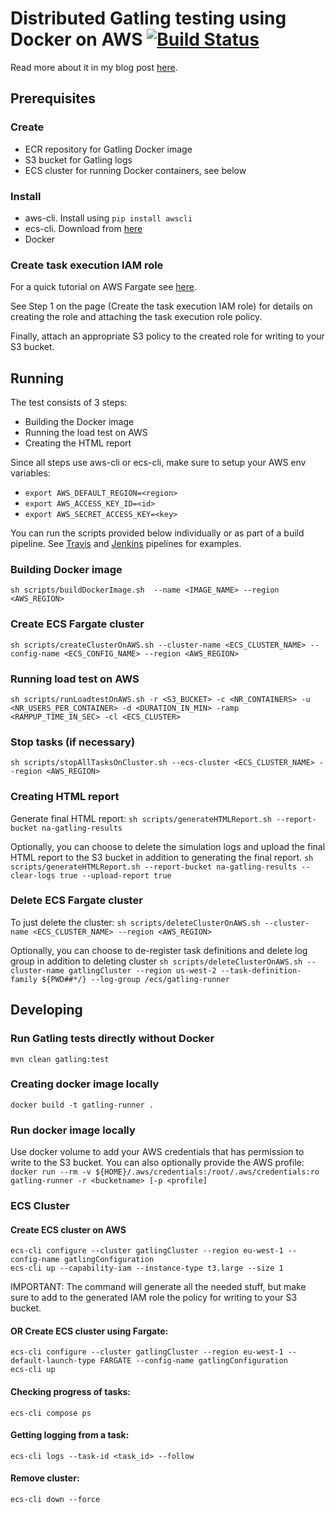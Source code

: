 # Distributed Gatling testing using Docker on AWS [![Build Status](https://travis-ci.org/richardhendricksen/gatling-docker-on-aws.svg?branch=master)](https://travis-ci.org/richardhendricksen/gatling-docker-on-aws)


Read more about it in my blog post [here](https://medium.com/@richard.hendricksen/distributed-load-testing-with-gatling-using-docker-and-aws-d497605692db).

## Prerequisites  
### Create  
* ECR repository for Gatling Docker image  
* S3 bucket for Gatling logs  
* ECS cluster for running Docker containers, see below  

### Install  
* aws-cli. Install using `pip install awscli`  
* ecs-cli. Download from [here](https://github.com/aws/amazon-ecs-cli#latest-version)  
* Docker

### Create task execution IAM role
For a quick tutorial on AWS Fargate see [here](https://docs.aws.amazon.com/AmazonECS/latest/developerguide/ecs-cli-tutorial-fargate.html).

See Step 1 on the page (Create the task execution IAM role) for details on creating the role and attaching the task execution role policy.

Finally, attach an appropriate S3 policy to the created role for writing to your S3 bucket.

## Running  
The test consists of 3 steps:  
* Building the Docker image  
* Running the load test on AWS  
* Creating the HTML report  

Since all steps use aws-cli or ecs-cli, make sure to setup your AWS env variables:  
* `export AWS_DEFAULT_REGION=<region>`  
* `export AWS_ACCESS_KEY_ID=<id>`  
* `export AWS_SECRET_ACCESS_KEY=<key>`  

You can run the scripts provided below individually or as part of a build pipeline. See [Travis](https://github.com/richardhendricksen/gatling-docker-on-aws/blob/master/.travis.yml) 
and [Jenkins](https://github.com/richardhendricksen/gatling-docker-on-aws/blob/master/Jenkinsfile) pipelines for examples.

### Building Docker image
`sh scripts/buildDockerImage.sh  --name <IMAGE_NAME> --region <AWS_REGION>`

### Create ECS Fargate cluster
`sh scripts/createClusterOnAWS.sh --cluster-name <ECS_CLUSTER_NAME> --config-name <ECS_CONFIG_NAME> --region <AWS_REGION>`

### Running load test on AWS
`sh scripts/runLoadtestOnAWS.sh -r <S3_BUCKET> -c <NR_CONTAINERS> -u <NR_USERS_PER_CONTAINER> -d <DURATION_IN_MIN> -ramp <RAMPUP_TIME_IN_SEC> -cl <ECS_CLUSTER>`

### Stop tasks (if necessary)
`sh scripts/stopAllTasksOnCluster.sh --ecs-cluster <ECS_CLUSTER_NAME> --region <AWS_REGION>`

### Creating HTML report
Generate final HTML report:
`sh scripts/generateHTMLReport.sh --report-bucket na-gatling-results`

Optionally, you can choose to delete the simulation logs and upload the final HTML report to the S3 bucket in addition to generating the final report.
`sh scripts/generateHTMLReport.sh --report-bucket na-gatling-results --clear-logs true --upload-report true`

### Delete ECS Fargate cluster
To just delete the cluster:
`sh scripts/deleteClusterOnAWS.sh --cluster-name <ECS_CLUSTER_NAME> --region <AWS_REGION>`

Optionally, you can choose to de-register task definitions and delete log group in addition to deleting cluster
`sh scripts/deleteClusterOnAWS.sh --cluster-name gatlingCluster --region us-west-2 --task-definition-family ${PWD##*/} --log-group /ecs/gatling-runner`

## Developing

### Run Gatling tests directly without Docker
`mvn clean gatling:test`  

### Creating docker image locally
`docker build -t gatling-runner .`     

### Run docker image locally
Use docker volume to add your AWS credentials that has permission to write to the S3 bucket. You can also optionally provide the AWS profile:  
`docker run --rm -v ${HOME}/.aws/credentials:/root/.aws/credentials:ro gatling-runner -r <bucketname> [-p <profile]`  

### ECS Cluster

#### Create ECS cluster on AWS

`ecs-cli configure --cluster gatlingCluster --region eu-west-1 --config-name gatlingConfiguration`  
`ecs-cli up --capability-iam --instance-type t3.large --size 1`  

IMPORTANT: The command will generate all the needed stuff, but make sure to add to the generated IAM role the policy for writing to your S3 bucket.

#### OR Create ECS cluster using Fargate:
`ecs-cli configure --cluster gatlingCluster --region eu-west-1 --default-launch-type FARGATE --config-name gatlingConfiguration`  
`ecs-cli up`  

#### Checking progress of tasks:
`ecs-cli compose ps`  

#### Getting logging from a task:
`ecs-cli logs --task-id <task_id> --follow`  

#### Remove cluster:
`ecs-cli down --force`  
